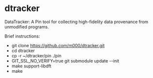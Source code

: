 dtracker
========

DataTracker: A Pin tool for collecting high-fidelity data provenance from unmodified programs.

Brief instructions:
* git clone https://github.com/m000/dtracker.git
* cd dtracker
* cp -r ~/dtracker/pin ./pin
* GIT_SSL_NO_VERIFY=true git submodule update --init
* make support-libdft
* make
